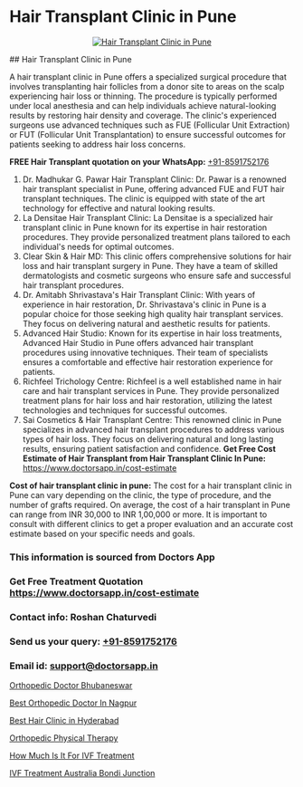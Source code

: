 # Hair Transplant Clinic in Pune

<p align="center">
  <a href="https://doctorsapp.co.in/uploads/treatment_image/Finding%20the%20best%20hair%20clinic.jpg">
    <img src="https://doctorsapp.co.in/treatment/hair-transplant" alt="Hair Transplant Clinic in Pune">
  </a>
</p>
## Hair Transplant Clinic in Pune

A hair transplant clinic in Pune offers a specialized surgical procedure that involves transplanting hair follicles from a donor site to areas on the scalp experiencing hair loss or thinning. The procedure is typically performed under local anesthesia and can help individuals achieve natural-looking results by restoring hair density and coverage. The clinic's experienced surgeons use advanced techniques such as FUE (Follicular Unit Extraction) or FUT (Follicular Unit Transplantation) to ensure successful outcomes for patients seeking to address hair loss concerns.

**FREE Hair Transplant quotation on your WhatsApp:**  [+91-8591752176](https://api.whatsapp.com/send?phone=8591752176)

1) Dr. Madhukar G. Pawar Hair Transplant Clinic: Dr. Pawar is a renowned hair transplant specialist in Pune, offering advanced FUE and FUT hair transplant techniques. The clinic is equipped with state of the art technology for effective and natural looking results.
2) La Densitae Hair Transplant Clinic: La Densitae is a specialized hair transplant clinic in Pune known for its expertise in hair restoration procedures. They provide personalized treatment plans tailored to each individual's needs for optimal outcomes.
3) Clear Skin & Hair MD: This clinic offers comprehensive solutions for hair loss and hair transplant surgery in Pune. They have a team of skilled dermatologists and cosmetic surgeons who ensure safe and successful hair transplant procedures.
4) Dr. Amitabh Shrivastava's Hair Transplant Clinic: With years of experience in hair restoration, Dr. Shrivastava's clinic in Pune is a popular choice for those seeking high quality hair transplant services. They focus on delivering natural and aesthetic results for patients.
5) Advanced Hair Studio: Known for its expertise in hair loss treatments, Advanced Hair Studio in Pune offers advanced hair transplant procedures using innovative techniques. Their team of specialists ensures a comfortable and effective hair restoration experience for patients.
6) Richfeel Trichology Centre: Richfeel is a well established name in hair care and hair transplant services in Pune. They provide personalized treatment plans for hair loss and hair restoration, utilizing the latest technologies and techniques for successful outcomes.
7) Sai Cosmetics & Hair Transplant Centre: This renowned clinic in Pune specializes in advanced hair transplant procedures to address various types of hair loss. They focus on delivering natural and long lasting results, ensuring patient satisfaction and confidence.
**Get Free Cost Estimate of Hair Transplant from Hair Transplant Clinic In Pune:** https://www.doctorsapp.in/cost-estimate

**Cost of hair transplant clinic in pune:**
The cost for a hair transplant clinic in Pune can vary depending on the clinic, the type of procedure, and the number of grafts required. On average, the cost of a hair transplant in Pune can range from INR 30,000 to INR 1,00,000 or more. It is important to consult with different clinics to get a proper evaluation and an accurate cost estimate based on your specific needs and goals.

### This information is sourced from Doctors App 
### Get Free Treatment Quotation https://www.doctorsapp.in/cost-estimate
### Contact info: Roshan Chaturvedi 
### Send us your query: [+91-8591752176](https://api.whatsapp.com/send?phone=8591752176) 
### Email id: support@doctorsapp.in

[Orthopedic Doctor Bhubaneswar](https://www.linkedin.com/pulse/orthopedic-doctor-bhubaneswar-doctorsapp-rajshahi-uvyke?trackingId=PpAHfBskUpLNMKSD06Gt6w%3D%3D&lipi=urn%3Ali%3Apage%3Ad_flagship3_company_admin%3BtGKQvLKET%2FOkWlJl4W0MBA%3D%3D)

[Best Orthopedic Doctor In Nagpur](https://www.linkedin.com/pulse/best-orthopedic-doctor-nagpur-doctorsapp-united-arab-emirates-6dkee?trackingId=o5V5bIsNGGf2s239vFjocQ%3D%3D&lipi=urn%3Ali%3Apage%3Ad_flagship3_company_admin%3BSXrbBuk4SwWZ8nIcZ2zSvw%3D%3D)

[Best Hair Clinic in Hyderabad](https://medium.com/@anupkakkar5/best-hair-clinic-in-hyderabad-342c6a14612e)

[Orthopedic Physical Therapy](https://medium.com/@vimalrana22/orthopedic-physical-therapy-9272305cf349)

[How Much Is It For IVF Treatment](https://doctors-apps.github.io/doctorsapp/how-much-is-it-for-ivf-treatment)

[IVF Treatment Australia Bondi Junction](https://doctors-apps.github.io/doctorsapp/ivf-treatment-australia-bondi-junction)


